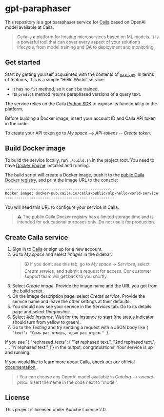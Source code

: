 # gpt-paraphaser

This repository is a gpt paraphaser service for [Caila](https://app.caila.io/) based on OpenAI model available at Caila.

> Caila is a platform for hosting microservices based on ML models.
> It is a powerful tool that can cover every aspect of your solution’s lifecycle, from model training and QA to deployment and monitoring.

## Get started

Start by getting yourself acquainted with the contents of [`main.py`](./src/main.py).
In terms of features, this is a simple “Hello World” service:

- It has no `fit` method, so it can’t be trained.
- Its `predict` method returns paraphased versions of a query text.

The service relies on the Caila [Python SDK](https://github.com/just-ai/mlp-python-sdk) to expose its functionality to the platform.

Before building a Docker image, insert your account ID and Caila API token in the code.

To create your API token go to *My space* --> *API-tokens* -- *Create token*.

## Build Docker image

To build the service locally, run `./build.sh` in the project root.
You need to have [Docker Engine](https://docs.docker.com/engine/install/) installed and running.

The build script will create a Docker image, push it to the [public Caila Docker registry](https://docker-pub.caila.io/), and print the image URL to the console:

```txt
--------------------------------------------------
Docker image: docker-pub.caila.io/caila-public/mlp-hello-world-service-xxxxxxxxxxxxxxxx:main
--------------------------------------------------
```

You will need this URL to configure your service in Caila.

> ⚠ The public Caila Docker registry has a limited storage time and is intended for educational purposes only.
> Do not use it for production.

## Create Caila service

1. Sign in to [Caila](https://app.caila.io/) or sign up for a new account.
3. Go to *My space* and select *Images* in the sidebar.
    > 🛈 If you don’t see this tab, go to *My space* → *Services*, select *Create service*, and submit a request for access.
    > Our customer support team will get back to you shortly.
5. Select *Create image*. Provide the image name and the URL you got from the build script.
6. On the image description page, select *Create service*. Provide the service name and leave the other settings at their defaults.
7. You should now see your service in the *Services* tab. Go to its details page and select *Diagnostics*.
8. Select *Add instance*. Wait for the instance to start (the status indicator should turn from yellow to green).
9. Go to the *Testing* and try sending a request with a JSON body like
`{
   "text": "Семь раз отмерь, один раз отреж."
 }`.

If you see `{
  "rephrased_texts": [
    "1st rephased text.",
    "2nd rephased text.",
     ....
    "N rephased text."
  ]
} in the output, congratulations!
Your service is up and running.

If you would like to learn more about Caila, check out our official [documentation](https://docs.caila.io/).

> ℹ️ You can choose any OpenAI model available in *Catalog* --> *onenai-proxi*. Insert the name in the code next to "model".

## License

This project is licensed under Apache License 2.0.
